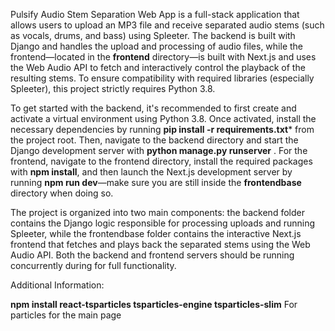 Pulsify Audio Stem Separation Web App is a full-stack application that allows users to upload an MP3 file and receive separated audio stems (such as vocals, drums, and bass) using Spleeter. The backend is built with Django and handles the upload and processing of audio files, while the frontend—located in the **frontend** directory—is built with Next.js and uses the Web Audio API to fetch and interactively control the playback of the resulting stems. To ensure compatibility with required libraries (especially Spleeter), this project strictly requires Python 3.8.

To get started with the backend, it's recommended to first create and activate a virtual environment using Python 3.8. Once activated, install the necessary dependencies by running **pip install -r requirements.txt*** from the project root. Then, navigate to the backend directory and start the Django development server with **python manage.py runserver** . For the frontend, navigate to the frontend directory, install the required packages with **npm install**, and then launch the Next.js development server by running **npm run dev**—make sure you are still inside the **frontendbase** directory when doing so.

The project is organized into two main components: the backend folder contains the Django logic responsible for processing uploads and running Spleeter, while the frontendbase folder contains the interactive Next.js frontend that fetches and plays back the separated stems using the Web Audio API. Both the backend and frontend servers should be running concurrently during for full functionality. 



Additional Information:

**npm install react-tsparticles tsparticles-engine tsparticles-slim** For particles for the main page
